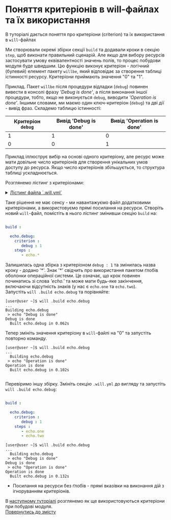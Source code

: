# Поняття критеріонів в will-файлах та їх використання

В туторіалі дається поняття про критеріони (criterion) та їх використання в `will`-файлах

Ми створювали окремі збірки секції `build` та додавали кроки в секцію `step`, щоб виконати правильний сценарій. Але якщо для вибору ресурсів застосувати умову еквівалентності значень полів, то процес побудови модуля буде швидшим. Цю функцію виконує критеріон - логічний (булевий) елемент пакету `willbe`, який відповідає за створення таблиці істинності ресурсу. Критеріони приймають значення "0" та "1". 

Приклад. Пакет `willbe` після процедури відладки (`debug`) повинен вивести в консолі фразу _'Debug is done'_, а після виконання іншої процедури, тобто, якщо не виконується `debug`, виводити _'Operation is done'_.  Іншими словами, ми маємо один ключ-критеріон (`debug`) та дві дії - вивід фраз.
Складемо таблицю істинності:  

| Критеріон `debug` | Вивід 'Debug is done' | Вивід 'Operation is done'       |
|-------------------|-----------------------|---------------------------------|
| 1                 | 1                     | 0                               |
| 0                 | 0                     | 1                               |

Приклад іллюструє вибір на основі одного критеріону, але ресурс може мати довільне число критеріонів для створення унікальних умов доступу до ресурса. Якщо число критеріонів збільшується, то структура таблиці ускладнюється.

Розглянемо лістинг з критеріонами:
<details>
  <summary><u>Лістинг файла `.will.yml`</u></summary>

```yaml

about :

    name : buildModuleWithCriterion
    description : "Output of various phrases using criterions"
    version : 0.0.1
    keywords :
        - willbe
        
step :

  echo.one :
    shell : echo "Debug is done"
    currentPath : '.'
    criterion :
       debug : 1
        
  echo.two :
    shell : echo "Operation is done"
    currentPath : '.'
    criterion :
       debug : 0

build :

  echo.debug:
    criterion :
       debug : 1
    steps :
       - echo.one
       
  echo.op:
    criterion :
       debug : 0
    steps :
       - echo.two 
       
```

</details>

Таке рішення не має сенсу - ми навантажуємо файл додатковими критеріонами, а використовуємо прямі посилання на ресурси. Створіть новий `will`-файл, помістіть в нього лістинг змінивши секцію `build` на:

```yaml

build :

  echo.debug:
    criterion :
       debug : 1
    steps :
       - echo.*

```

Залишилась одна збірка з критеріоном `debug : 1` та змінилась назва кроку - додано '\*'. Знак '\*' свідчить про використання пакетом ґлобів оболонки операційної системи. Це означає, що крок повинен починатись зі слова _'echo.'_ та може мати будь-яке закінчення, включаючи відсутність знаків (у нас є `echo.one` та `echo.two`).  
Запустіть `will .build echo.debug` та порівняйте:

```
[user@user ~]$ will .build echo.debug
...
Building echo.debug
 > echo "Debug is done"
Debug is done
  Built echo.debug in 0.062s

```

Тепер змініть значення критеріону в `will`-файлі на "0" та запустіть повторно команду.

```
[user@user ~]$ will .build echo.debug
...
  Building echo.debug
 > echo "Operation is done"
Operation is done
  Built echo.debug in 0.102s
  
```

Перевіримо іншу збірку. Змініть секцію `.will.yml` до вигляду та запустіть `will .build echo.debug`:

```yaml

build :

  echo.debug:
    criterion :
       debug : 1
    steps :
       - echo.one
       - echo.two

```

```
[user@user ~]$ will .build echo.debug
...
  Building echo.debug
 > echo "Debug is done"
Debug is done
 > echo "Operation is done"
Operation is done
  Built echo.debug in 0.132s

```

- Посилання на ресурси без ґлобів - прямі вказівки на виконання дій з ігноруванням критеріонів.

В [наступному туторіалі](DefaultCriterionInWillFile.ukr.md) розглянемо як ще використовуються критеріони при побудові модуля.  
[Повернутись до змісту](../README.md#tutorials)
